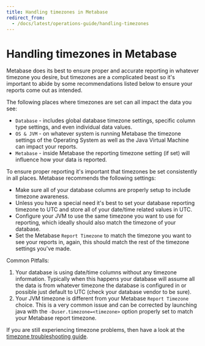 ```yaml
---
title: Handling timezones in Metabase
redirect_from:
  - /docs/latest/operations-guide/handling-timezones
---
```


# Handling timezones in Metabase

Metabase does its best to ensure proper and accurate reporting in whatever timezone you desire, but timezones are a complicated beast so it's important to abide by some recommendations listed below to ensure your reports come out as intended.

The following places where timezones are set can all impact the data you see:

- `Database` - includes global database timezone settings, specific column type settings, and even individual data values.
- `OS & JVM` - on whatever system is running Metabase the timezone settings of the Operating System as well as the Java Virtual Machine can impact your reports.
- `Metabase` - inside Metabase the reporting timezone setting (if set) will influence how your data is reported.

To ensure proper reporting it's important that timezones be set consistently in all places. Metabase recommends the following settings:

- Make sure all of your database columns are properly setup to include timezone awareness.
- Unless you have a special need it's best to set your database reporting timezone to UTC and store all of your date/time related values in UTC.
- Configure your JVM to use the same timezone you want to use for reporting, which ideally should also match the timezone of your database.
- Set the Metabase `Report Timezone` to match the timezone you want to see your reports in, again, this should match the rest of the timezone settings you've made.

Common Pitfalls:

1. Your database is using date/time columns without any timezone information. Typically when this happens your database will assume all the data is from whatever timezone the database is configured in or possible just default to UTC (check your database vendor to be sure).
2. Your JVM timezone is different from your Metabase `Report Timezone` choice. This is a very common issue and can be corrected by launching java with the `-Duser.timezone=<timezone>` option properly set to match your Metabase report timezone.

If you are still experiencing timezone problems, then have a look at the [timezone troubleshooting guide](../troubleshooting-guide/timezones.md).